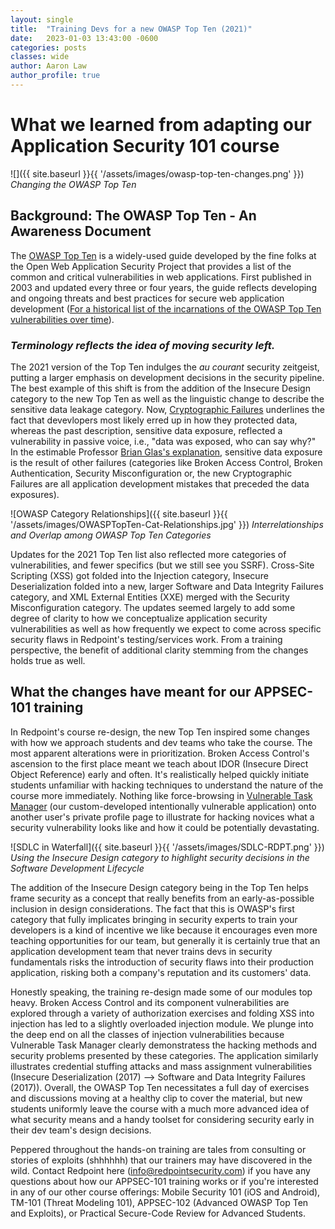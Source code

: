 ```yaml
---
layout: single
title:  "Training Devs for a new OWASP Top Ten (2021)"
date:   2023-01-03 13:43:00 -0600
categories: posts
classes: wide
author: Aaron Law
author_profile: true
---
```

# What we learned from adapting our Application Security 101 course

![]({{ site.baseurl }}{{ '/assets/images/owasp-top-ten-changes.png' }})
_Changing the OWASP Top Ten_

## Background: The OWASP Top Ten - An Awareness Document

The [OWASP Top Ten](https://owasp.org/Top10/) is a widely-used guide developed by the fine folks at the Open Web Application Security Project that provides a list of the common and critical vulnerabilities in web applications. First published in 2003 and updated every three or four years, the guide  reflects developing and ongoing threats and best practices for secure web application development ([For a  historical list of the incarnations of the OWASP Top Ten vulnerabilities over time](https://www.hahwul.com/cullinan/history-of-owasp-top-10/)).

### _Terminology reflects the idea of moving security left._ 
The 2021 version of the Top Ten indulges the _au courant_ security zeitgeist, putting a larger emphasis on development decisions in the security pipeline. The best example of this shift is from the addition of the Insecure Design category to the new Top Ten as well as the linguistic change to describe the sensitive data leakage category. Now, [Cryptographic Failures](https://owasp.org/Top10/A02_2021-Cryptographic_Failures/) underlines the fact that devevlopers most likely erred up in how they protected data, whereas the past description, sensitive data exposure, reflected a vulnerability in passive voice, i.e., "data was exposed, who can say why?" In the estimable Professor [Brian Glas's explanation](https://youtu.be/nq-Igdk0o7s?t=717), sensitive data exposure is the result of other failures (categories like Broken Access Control, Broken Authentication, Security Misconfiguration or, the new Cryptographic Failures are all application development mistakes that preceded the data exposures).

![OWASP Category Relationships]({{ site.baseurl }}{{ '/assets/images/OWASPTopTen-Cat-Relationships.jpg' }})
_Interrelationships and Overlap among OWASP Top Ten Categories_

Updates for the 2021 Top Ten list also reflected more categories of vulnerabilities, and fewer specifics (but we still see you SSRF). Cross-Site Scripting (XSS) got folded into the Injection category, Insecure Deserialization folded into a new, larger Software and Data Integrity Failures category, and XML External Entities (XXE) merged with the Security Misconfiguration category. The updates seemed largely to add some degree of clarity to how we conceptualize application security vulnerabilities as well as how frequently we expect to come across specific security flaws in Redpoint's testing/services work. From a training perspective, the benefit of additional clarity stemming from the changes holds true as well.

## What the changes have meant for our APPSEC-101 training

In Redpoint's course re-design, the new Top Ten inspired some changes with how we approach students and dev teams who take the course. The most apparent alterations were in prioritization. Broken Access Control's ascension to the first place meant we teach about IDOR (Insecure Direct Object Reference) early and often. It's realistically helped quickly initiate students unfamiliar with hacking techniques to understand the nature of the course more immediately. Nothing like force-browsing in [Vulnerable Task Manager](https://github.com/redpointsec/vtm) (our custom-developed intentionally vulnerable application) onto another user's private profile page to illustrate for hacking novices what a security vulnerability looks like and how it could be potentially devastating. 

![SDLC in Waterfall]({{ site.baseurl }}{{ '/assets/images/SDLC-RDPT.png' }})
_Using the Insecure Design category to highlight security decisions in the Software Development Lifecycle_

The addition of the Insecure Design category being in the Top Ten helps frame security as a concept that really benefits from an early-as-possible inclusion in design considerations. The fact that this is OWASP's first category that fully implicates bringing in security experts to train your developers is a kind of incentive we like because it encourages even more teaching opportunities for our team, but generally it is certainly true that an application development team that never trains devs in security fundamentals risks the introduction of security flaws into their production application, risking both a company's reputation and its customers' data.

Honestly speaking, the training re-design made some of our modules top heavy. Broken Access Control and its component vulnerabilities are explored through a variety of authorization exercises and folding XSS into injection has led to a slightly overloaded injection module. We plunge into the deep end on all the classes of injection vulnerabilities because Vulnerable Task Manager clearly demonstratess the hacking methods and security problems presented by these categories. The application similarly illustrates credential stuffing attacks and mass assignment vulnerabilities (Insecure Deserialization (2017) --> Software and Data Integrity Failures (2017)). Overall, the OWASP Top Ten necessitates a full day of exercises and discussions moving at a healthy clip to cover the material, but new students uniformly leave the course with a much more advanced idea of what security means and a handy toolset for considering security early in their dev team's design decisions. 

Peppered throughout the hands-on training are tales from consulting or stories of exploits (shhhhhh) that our trainers may have discovered in the wild. Contact Redpoint here (info@redpointsecurity.com) if you have any questions about how our APPSEC-101 training works or if you're interested in any of our other course offerings: Mobile Security 101 (iOS and Android), TM-101 (Threat Modeling 101), APPSEC-102 (Advanced OWASP Top Ten and Exploits), or Practical Secure-Code Review for Advanced Students.